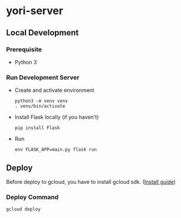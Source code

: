 # yori-server

## Local Development

### Prerequisite

- Python 3

### Run Development Server

- Create and activate environment
  ```
  python3 -m venv venv
  . venv/bin/activate
  ```

- Install Flask locally (if you haven't)
  ```
  pip install Flask
  ```

- Run
  ```
  env FLASK_APP=main.py flask run
  ```

## Deploy

Before deploy to gcloud, you have to install gcloud sdk. ([Install guide](https://cloud.google.com/sdk/docs/quickstarts))

### Deploy Command

```
gcloud deploy
```

